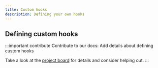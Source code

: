 ```yaml
---
title: Custom hooks
description: Defining your own hooks 
---
```


## Defining custom hooks

:::important contribute
Contribute to our docs: Add details about defining custom hooks

Take a look at the [project board](https://github.com/yewstack/yew/projects/3) for details and consider helping out.
::: 
